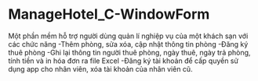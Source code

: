 # ManageHotel_C-WindowForm

Một phần mềm hỗ trợ người dùng quản lí nghiệp vụ của một khách sạn với các chức năng
-Thêm phòng, sửa xóa, cập nhật thông tin phòng 
-Đăng ký thuê phòng
-Ghi lại thông tin người thuê phòng, ngày thuê, ngày trả phòng, tính tiền và in hóa đơn ra file Excel
-Đăng ký tài khoản để cấp quyền sử dụng app cho nhân viên, xóa tài khoản của nhân viên cũ.
